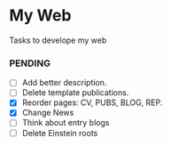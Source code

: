 # My Web
Tasks to develope my web

### PENDING
- [ ] Add better description.
- [ ] Delete template publications.
- [X] Reorder pages: CV, PUBS, BLOG, REP.
- [X] Change News
- [ ] Think about entry blogs
- [ ] Delete Einstein roots